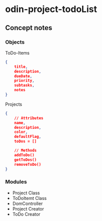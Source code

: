 # odin-project-todoList

## Concept notes

### Objects

ToDo-Items

```json
{
    title,
    description,
    dueDate,
    priority,
    subtasks,
    notes
}
```

Projects

```json
{
    // Attributes
    name,
    description,
    color,
    defaultFlag,
    toDos = []

    // Methods
    addToDo()
    getToDos()
    removeToDo()
}
```

### Modules

- Project Class
- ToDoItemt Class
- DomController
- Project Creator
- ToDo Creator
